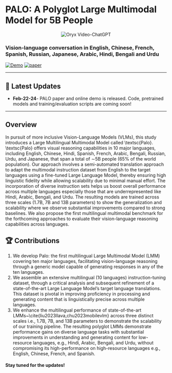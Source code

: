 # PALO: A Polyglot Large Multimodal Model for 5B People

<p align="center">
    <img src="https://i.imgur.com/waxVImv.png" alt="Oryx Video-ChatGPT">
</p>

### Vision-language conversation in English, Chinese, French, Spanish, Russian, Japanese, Arabic, Hindi, Bengali and Urdu

[![Demo](https://img.shields.io/badge/Online-Demo-red)](https://palo.mbzuai-oryx.ngrok.app)
[![paper](https://img.shields.io/badge/arXiv-Paper-<COLOR>.svg)](https://arxiv.org/abs/comming.soon)

---

## 📢 Latest Updates
- **Feb-22-24**- PALO paper and online demo is released. Code, pretrained models and training/evaluation scripts are coming soon!

---

## Overview

In pursuit of more inclusive Vision-Language Models (VLMs), this study introduces a Large Multilingual Multimodal Model called \textsc{Palo}. \textsc{Palo} offers visual reasoning capabilities in 10 major languages, including English, Chinese, Hindi, Spanish, French, Arabic, Bengali, Russian, Urdu, and Japanese, that span a total of $\sim$5B people (65\% of the world population). Our approach involves a semi-automated translation approach to adapt the multimodal instruction dataset from English to the target languages using a fine-tuned Large Language Model, thereby ensuring high linguistic fidelity while allowing scalability due to minimal manual effort. 
The incorporation of diverse instruction sets helps us boost overall performance across multiple languages especially those that are underrepresented like Hindi, Arabic, Bengali, and Urdu. The resulting models are trained across three scales (1.7B, 7B and 13B parameters) to show the generalization and scalability where we observe substantial improvements compared to strong baselines. We also propose the first multilingual multimodal benchmark for the forthcoming approaches to evaluate their vision-language reasoning capabilities across languages.

## 🏆 Contributions
1. We develop Palo: the first multilingual Large Multimodal Model (LMM) covering ten major languages, facilitating vision-language reasoning through a generic model capable of generating responses in any of the ten languages.
2. We assemble an extensive multilingual (10 languages) instruction-tuning dataset, through a critical analysis and subsequent refinement of a state-of-the-art Large Language Model’s target language translations. This dataset is pivotal in improving proficiency in processing and generating content that is linguistically precise across multiple languages.
3. We enhance the multilingual performance of state-of-the-art LMMs~\cite{liu2023llava,chu2023mobilevlm}  across three distinct scales i.e., 1.7B, 7B, and 13B parameters to demonstrate the scalability of our training pipeline. The resulting polyglot LMMs demonstrate performance gains on diverse language tasks with substantial improvements in understanding and generating content for low-resource languages, e.g., Hindi, Arabic, Bengali, and Urdu, without compromising its high-performance on high-resource languages e.g., English, Chinese, French, and Spanish.


#### Stay tuned for the updates!

